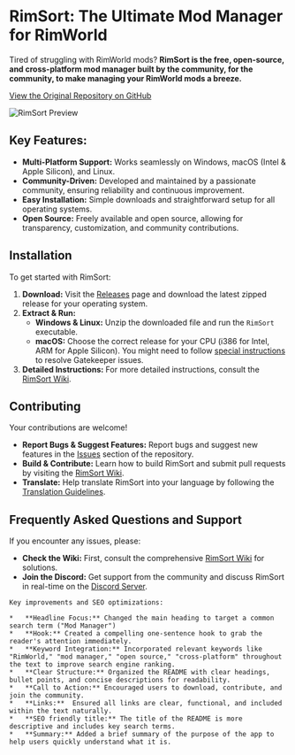 # RimSort: The Ultimate Mod Manager for RimWorld

Tired of struggling with RimWorld mods? **RimSort is the free, open-source, and cross-platform mod manager built by the community, for the community, to make managing your RimWorld mods a breeze.**

[View the Original Repository on GitHub](https://github.com/RimSort/RimSort)

![RimSort Preview](./docs/rimsort_preview.png)

## Key Features:

*   **Multi-Platform Support:** Works seamlessly on Windows, macOS (Intel & Apple Silicon), and Linux.
*   **Community-Driven:** Developed and maintained by a passionate community, ensuring reliability and continuous improvement.
*   **Easy Installation:** Simple downloads and straightforward setup for all operating systems.
*   **Open Source:**  Freely available and open source, allowing for transparency, customization, and community contributions.

## Installation

To get started with RimSort:

1.  **Download:** Visit the [Releases](https://github.com/RimSort/RimSort/releases) page and download the latest zipped release for your operating system.
2.  **Extract & Run:**
    *   **Windows & Linux:** Unzip the downloaded file and run the `RimSort` executable.
    *   **macOS:** Choose the correct release for your CPU (i386 for Intel, ARM for Apple Silicon).  You might need to follow [special instructions](https://rimsort.github.io/RimSort/user-guide/downloading-and-installing#macos) to resolve Gatekeeper issues.
3.  **Detailed Instructions:** For more detailed instructions, consult the [RimSort Wiki](https://rimsort.github.io/RimSort/).

## Contributing

Your contributions are welcome!

*   **Report Bugs & Suggest Features:**  Report bugs and suggest new features in the [Issues](https://github.com/RimSort/RimSort/issues) section of the repository.
*   **Build & Contribute:** Learn how to build RimSort and submit pull requests by visiting the [RimSort Wiki](https://rimsort.github.io/RimSort/).
*   **Translate:** Help translate RimSort into your language by following the [Translation Guidelines](https://rimsort.github.io/RimSort/development-guide/translation-guidelines).

## Frequently Asked Questions and Support

If you encounter any issues, please:

*   **Check the Wiki:** First, consult the comprehensive [RimSort Wiki](https://rimsort.github.io/RimSort/) for solutions.
*   **Join the Discord:** Get support from the community and discuss RimSort in real-time on the [Discord Server](https://discord.gg/aV7g69JmR2).

```
Key improvements and SEO optimizations:

*   **Headline Focus:** Changed the main heading to target a common search term ("Mod Manager")
*   **Hook:** Created a compelling one-sentence hook to grab the reader's attention immediately.
*   **Keyword Integration:** Incorporated relevant keywords like "RimWorld," "mod manager," "open source," "cross-platform" throughout the text to improve search engine ranking.
*   **Clear Structure:** Organized the README with clear headings, bullet points, and concise descriptions for readability.
*   **Call to Action:** Encouraged users to download, contribute, and join the community.
*   **Links:**  Ensured all links are clear, functional, and included within the text naturally.
*   **SEO friendly title:** The title of the README is more descriptive and includes key search terms.
*   **Summary:** Added a brief summary of the purpose of the app to help users quickly understand what it is.